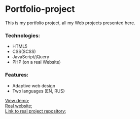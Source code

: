 # Portfolio-project
This is my portfolio project, all my Web projects presented here.  
### Technologies:  
* HTML5
* CSS(SCSS)
* JavaScript/jQuery
* PHP (on a real Website)  
### Features:  
* Adaptive web design
* Two languages (EN, RUS)


 [View demo](https://fenix4088.github.io/Portfolio-project/);  
 [Real website](cs15388.tmweb.ru);  
 [Link to real project repository](https://github.com/Fenix4088/Portfolio-projectPHP);
 
